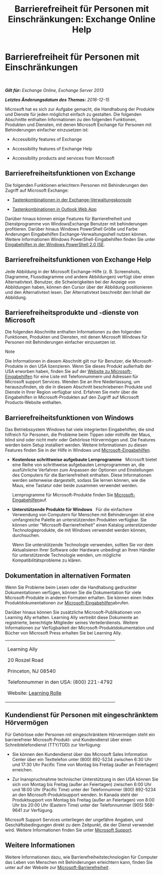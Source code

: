 ﻿---
title: 'Barrierefreiheit für Personen mit Einschränkungen: Exchange Online Help'
TOCTitle: Barrierefreiheit für Personen mit Einschränkungen
ms:assetid: a7203ebd-ffac-4a8d-a2d0-6c8a61c8eeb8
ms:mtpsurl: https://technet.microsoft.com/de-de/library/JJ150559(v=EXCHG.150)
ms:contentKeyID: 50474823
ms.date: 05/23/2018
mtps_version: v=EXCHG.150
ms.translationtype: MT
---

# Barrierefreiheit für Personen mit Einschränkungen

 

_**Gilt für:** Exchange Online, Exchange Server 2013_

_**Letztes Änderungsdatum des Themas:** 2016-12-15_

Microsoft hat es sich zur Aufgabe gemacht, die Handhabung der Produkte  und Dienste für jeden möglichst einfach zu gestalten. Die folgenden Abschnitte enthalten Informationen zu den folgenden Funktionen, Produkten und Diensten, mit denen Microsoft Exchange für Personen mit Behinderungen einfacher einzusetzen ist:

  - Accessibility features of Exchange

  - Accessibility features of Exchange Help

  - Accessibility products and services from Microsoft

## Barrierefreiheitsfunktionen von Exchange

Die folgenden Funktionen erleichtern Personen mit Behinderungen den Zugriff auf Microsoft Exchange:

  - [Tastenkombinationen in der Exchange-Verwaltungskonsole](keyboard-shortcuts-in-the-exchange-admin-center-exchange-online-protection-help.md)

  - [Tastenkombinationen in Outlook Web App](https://go.microsoft.com/fwlink/p/?linkid=268079)

Darüber hinaus können einige Features für Barrierefreiheit und Dienstprogramme von WindowsExchange Benutzer mit behinderungen profitieren. Darüber hinaus Windows PowerShell Größe und Farbe Änderungen Eingabehilfen Exchange-Verwaltungsshell nutzen können. Weitere Informationen Windows PowerShell-Eingabehilfen finden Sie unter [Eingabehilfen in der Windows PowerShell 2.0 ISE](https://go.microsoft.com/fwlink/p/?linkid=258240).

## Barrierefreiheitsfunktionen von Exchange Help

Jede Abbildung in der Microsoft Exchange-Hilfe (z. B. Screenshots, Diagramme, Flussdiagramme und andere Abbildungen) verfügt über einen Alternativtext. Benutzer, die Schwierigkeiten bei der Anzeige von Abbildungen haben, können den Cursor über der Abbildung positionieren und den Alternativtext lesen. Der Alternativtext beschreibt den Inhalt der Abbildung.

## Barrierefreiheitsprodukte und -dienste von Microsoft

Die folgenden Abschnitte enthalten Informationen zu den folgenden Funktionen, Produkten und Diensten, mit denen Microsoft Windows für Personen mit Behinderungen einfacher einzusetzen ist.


> [!NOTE]
> Die Informationen in diesem Abschnitt gilt nur für Benutzer, die Microsoft-Produkte in den USA lizenzieren. Wenn Sie dieses Produkt außerhalb der USA erworben haben, finden Sie auf der <A href="https://www.microsoft.com/enable">Website zu Microsoft-Eingabehilfen</A> für eine Liste mit Telefonnummern und Adressen für Microsoft support Services. Wenden Sie an Ihre Niederlassung, um herauszufinden, ob die in diesem Abschnitt beschriebenen Produkte und Dienste in Ihrer Region verfügbar sind. Erfahren Sie mehr über die Eingabehilfen in Microsoft-Produkten auf den Zugriff auf Microsoft Products-Website enthalten.



## Barrierefreiheitsfunktionen von Windows

Das Betriebssystem Windows hat viele integrierten Eingabehilfen, die sind hilfreich für Personen, die Probleme beim Tippen oder mithilfe der Maus, blind sind oder nicht mehr oder Gehörlose Hörvermögen und. Die Features werden beim Setup installiert werden. Weitere Informationen zu diesen Features finden Sie in der Hilfe in Windows und [Microsoft-Eingabehilfen](https://go.microsoft.com/fwlink/p/?linkid=18139).

  - **Kostenlose schrittweise aufgebaute Lernprogramme**   Microsoft bietet eine Reihe von schrittweise aufgebauten Lernprogrammen an, die ausführliche Verfahren zum Anpassen der Optionen und Einstellungen des Computers für die Barrierefreiheit enthalten. Diese Informationen werden seitenweise dargestellt, sodass Sie lernen können, wie die Maus, eine Tastatur oder beide zusammen verwendet werden.
    
    Lernprogramme für Microsoft-Produkte finden Sie [Microsoft-Eingabehilfen](https://go.microsoft.com/fwlink/p/?linkid=18139)auf.

  - **Unterstützende Produkte für Windows**   Für die einfachere Verwendung von Computern für Menschen mit Behinderungen ist eine umfangreiche Palette an unterstützenden Produkten verfügbar. Sie können unter "Microsoft-Barrierefreiheit" einen Katalog unterstützender Technologieprodukte, die mit Windows verwendet werden können, durchsuchen.
    
    Wenn Sie unterstützende Technologie verwenden, sollten Sie vor dem Aktualisieren Ihrer Software oder Hardware unbedingt an Ihren Händler für unterstützende Technologie wenden, um mögliche Kompatibilitätsprobleme zu klären.

## Dokumentation in alternativen Formaten

Wenn Sie Probleme beim Lesen oder die Handhabung gedruckter Dokumentationen verfügen, können Sie die Dokumentation für viele Microsoft-Produkte in anderen Formaten erhalten. Sie können einen Index Produktdokumentationen zur [Microsoft-Eingabehilfen](https://go.microsoft.com/fwlink/p/?linkid=18139)abrufen.

Darüber hinaus können Sie zusätzliche Microsoft-Publikationen von Learning Ally erhalten. Learning Ally vertreibt diese Dokumente an registrierte, berechtigte Mitglieder seines Verteilerdiensts. Weitere Informationen zur Verfügbarkeit der Microsoft-Produktdokumentation und Bücher von Microsoft Press erhalten Sie bei Learning Ally.


<table>
<colgroup>
<col style="width: 100%" />
</colgroup>
<tbody>
<tr class="odd">
<td><p>Learning Ally</p>
<p>20 Roszel Road</p>
<p>Princeton, NJ 08540</p>
<p>Telefonnummer in den USA: (800) 221-4792</p>
<p>Website: <a href="https://www.learningally.org/">Learning Rolle</a></p></td>
</tr>
</tbody>
</table>


## Kundendienst für Personen mit eingeschränktem Hörvermögen

Für Gehörlose oder Personen mit eingeschränktem Hörvermögen steht ein barrierefreier Microsoft-Produkt- und Kundendienst über einen Schreibtelefondienst (TTY/TDD) zur Verfügung:

  - Sie können den Kundendienst über das Microsoft Sales Information Center über ein Texttelefon unter (800) 892-5234 zwischen 6:30 Uhr und 17:30 Uhr Pacific Time von Montag bis Freitag (außer an Feiertagen) erreichen.

  - Zur Inanspruchnahme technischer Unterstützung in den USA können Sie sich von Montag bis Freitag (außer an Feiertagen) zwischen 6:00 Uhr und 18:00 Uhr (Pacific Time) unter der Telefonnummer (800) 892-5234 an den Microsoft-Produktsupport wenden. In Kanada steht der Produktsupport von Montag bis Freitag (außer an Feiertagen) von 8:00 Uhr bis 20:00 Uhr (Eastern Time) unter der Telefonnummer (905) 568-9641 zur Verfügung.

Microsoft Support Services unterliegen der ungefähre Angaben, und Geschäftsbedingungen direkt zu dem Zeitpunkt, die der Dienst verwendet wird. Weitere Informationen finden Sie unter [Microsoft Support](https://go.microsoft.com/fwlink/p/?linkid=18142).

## Weitere Informationen

Weitere Informationen dazu, wie Barrierefreiheitstechnologien für Computer das Leben von Menschen mit Behinderungen erleichtern kann, finden Sie unter auf der Website zur [Microsoft-Barrierefreiheit](http://go.microsoft.com/fwlink/p/?linkid=18139) .

